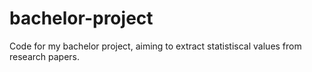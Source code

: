 # bachelor-project
Code for my bachelor project, aiming to extract statistiscal values from research papers.
